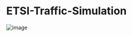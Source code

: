 # ETSI-Traffic-Simulation
![image](https://user-images.githubusercontent.com/57944323/222902033-aba2d675-8bee-48fa-a788-df106779f234.png)
